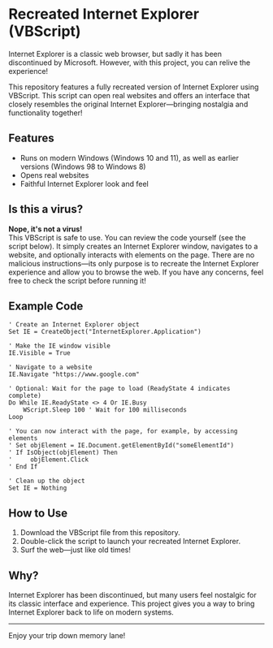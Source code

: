 # Recreated Internet Explorer (VBScript)

Internet Explorer is a classic web browser, but sadly it has been discontinued by Microsoft. However, with this project, you can relive the experience!

This repository features a fully recreated version of Internet Explorer using VBScript. This script can open real websites and offers an interface that closely resembles the original Internet Explorer—bringing nostalgia and functionality together!

## Features

- Runs on modern Windows (Windows 10 and 11), as well as earlier versions (Windows 98 to Windows 8)
- Opens real websites
- Faithful Internet Explorer look and feel

## Is this a virus?

**Nope, it's not a virus!**  
This VBScript is safe to use. You can review the code yourself (see the script below). It simply creates an Internet Explorer window, navigates to a website, and optionally interacts with elements on the page. There are no malicious instructions—its only purpose is to recreate the Internet Explorer experience and allow you to browse the web. If you have any concerns, feel free to check the script before running it!

## Example Code

```vbscript
' Create an Internet Explorer object
Set IE = CreateObject("InternetExplorer.Application")

' Make the IE window visible
IE.Visible = True

' Navigate to a website
IE.Navigate "https://www.google.com"

' Optional: Wait for the page to load (ReadyState 4 indicates complete)
Do While IE.ReadyState <> 4 Or IE.Busy
    WScript.Sleep 100 ' Wait for 100 milliseconds
Loop

' You can now interact with the page, for example, by accessing elements
' Set objElement = IE.Document.getElementById("someElementId")
' If IsObject(objElement) Then
'     objElement.Click
' End If

' Clean up the object
Set IE = Nothing
```

## How to Use

1. Download the VBScript file from this repository.
2. Double-click the script to launch your recreated Internet Explorer.
3. Surf the web—just like old times!

## Why?

Internet Explorer has been discontinued, but many users feel nostalgic for its classic interface and experience. This project gives you a way to bring Internet Explorer back to life on modern systems.

---

Enjoy your trip down memory lane!
